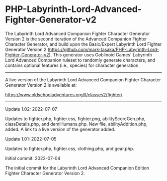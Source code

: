 # PHP-Labyrinth-Lord-Advanced-Fighter-Generator-v2
The Labyrinth Lord Advanced Companion Fighter Character Generator Version 2 is the second iteration of the Advanced Companion Fighter Character Generator, and build upon the Basic/Expert Labyrinth Lord Fighter Generator Version 2 (https://github.com/mark-tasaka/PHP-Labyrinth-Lord-Fighter-Generator-v2).  This generator uses Goblinoid Games' Labyrinth Lord Advanced Companion ruleset to randomly generate characters, and contains optional features (i.e., species) for character generation. 

-------------

A live version of the Labyrinth Lord Advanced Companion Fighter Character Generator Version 2 is available at:

https://www.oldschooladventures.org/ll/classes2/fighter/

-----------


Update 1.02: 2022-07-07

Updates to fighter.php, fighter.css, fighter.png, abilityScoreGen.php, classDetails.php, and demiHumans.php.  New file, abilityAddition.php, added.  A link to a live version of the generator added.


Update 1.01: 2022-07-05

Updates to fighter.php, fighter.css, clothing.php, and gear.php. 


Initial commit: 2022-07-04

The initial commit for the Labyrinth Lord Advanced Companion Edition Fighter Character Generator Version 2.
